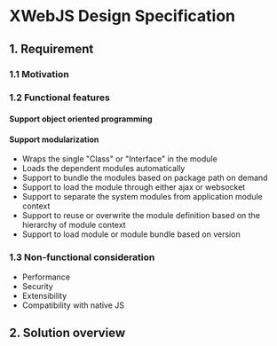[![<xwebjs>](https://circleci.com/gh/xwebjs/xwebjs-lang/tree/development.svg?style=svg)](https://circleci.com/gh/xwebjs/xwebjs-lang/tree/development)
# XWebJS Design Specification
## 1. Requirement
### 1.1 Motivation
### 1.2 Functional features
#### Support object oriented programming
#### Support modularization 
* Wraps the single "Class" or "Interface" in the module
* Loads the dependent modules automatically
* Support to bundle the modules based on package path on demand
* Support to load the module through either ajax or websocket
* Support to separate the system modules from application module context
* Support to reuse or overwrite the module definition based on the hierarchy of module context
* Support to load module or module bundle based on version

### 1.3 Non-functional consideration
* Performance
* Security
* Extensibility
* Compatibility with native JS
## 2. Solution overview
